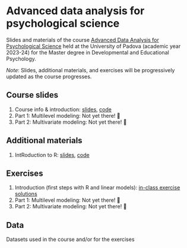 # Advanced data analysis for psychological science
Slides and materials of the course [Advanced Data Analysis for Psychological Science](https://en.didattica.unipd.it/off/2022/LM/PS/PS1090/002PD/PSQ1096300/N0) held at the University of Padova (academic year 2023-24) for the Master degree in Developmental and Educational Psychology.

*Note*: Slides, additional materials, and exercises will be progressively updated as the course progresses.

## Course slides
1. Course info & introduction: [slides](https://github.com/Luca-Menghini/advancedDataAnalysis-course/blob/main/1-course-slides/1-intro.pdf), [code](https://github.com/Luca-Menghini/advancedDataAnalysis-course/blob/main/1-course-slides/1-intro.Rmd)
4. Part 1: Multilevel modeling: Not yet there! 🤷
5. Part 2: Multivariate modeling: Not yet there! 🤷

## Additional materials
1. IntRoduction to R: [slides](https://github.com/Luca-Menghini/advancedDataAnalysis-course/blob/main/2-extra-slides/R-intro.pdf), [code](https://github.com/Luca-Menghini/advancedDataAnalysis-course/blob/main/2-extra-slides/R-intro.Rmd)

## Exercises
1. Introduction (first steps with R and linear models): [in-class exercise solutions](https://github.com/Luca-Menghini/advancedDataAnalysis-course/blob/main/3-exercises/in-class-solutions.R)
2. Part 1: Multilevel modeling: Not yet there! 🤷
3. Part 2: Multivariate modeling: Not yet there! 🤷

## Data
Datasets used in the course and/or for the exercises
